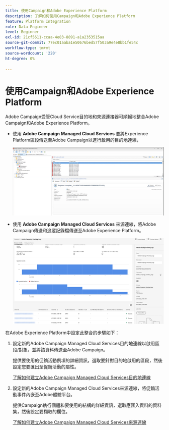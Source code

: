 ```yaml
---
title: 使用Campaign和Adobe Experience Platform
description: 了解如何使用Campaign和Adobe Experience Platform
feature: Platform Integration
role: Data Engineer
level: Beginner
exl-id: 21cf5611-ccaa-4e83-8891-a1a2353515aa
source-git-commit: 77ec01aaba1e50676bed57f503a9e4e8bb1fe54c
workflow-type: tm+mt
source-wordcount: '220'
ht-degree: 0%

---
```


# 使用Campaign和Adobe Experience Platform

Adobe Campaign受管Cloud Service目的地和來源連接器可順暢地整合Adobe Campaign和Adobe Experience Platform。

* 使用 **Adobe Campaign Managed Cloud Services** 要將Experience Platform區段傳送至Adobe Campaign以進行啟用的目的地連線，

   ![](assets/aep-destination.png)

* 使用 **Adobe Campaign Managed Cloud Services** 來源連線，將Adobe Campaign傳送和追蹤記錄檔傳送至Adobe Experience Platform。

   ![](assets/aep-logs.png)

在Adobe Experience Platform中設定此整合的步驟如下：

1. 設定新的Adobe Campaign Managed Cloud Services目的地連線以啟用區段/對象，並將該資料傳送至Adobe Campaign。

   提供要使用的促銷活動例項的詳細資訊，選取要針對目的地啟用的區段，然後設定您要匯出至促銷活動的屬性。

   [了解如何建立Adobe Campaign Managed Cloud Services目的地連線](https://www.adobe.com/go/destinations-adobe-campaign-managed-cloud-services-en)

1. 設定新的Adobe Campaign Managed Cloud Services來源連線，將促銷活動事件內嵌至Adobe體驗平台。

   提供Campaign執行個體和要使用的結構的詳細資訊，選取應匯入資料的資料集，然後設定要擷取的欄位。

   [了解如何建立Adobe Campaign Managed Cloud Services來源連線](https://www.adobe.com/go/sources-campaign-ui-en)
